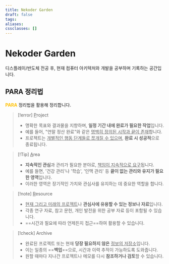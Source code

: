 ```yaml
---
title: Nekoder Garden
draft: false
tags: 
aliases: 
cssclasses: []
---
```


# Nekoder Garden
디스플레이/반도체 전공 후, 현재 컴퓨터 아키텍처와 개발을 공부하며 기록하는 공간입니다.

## **PARA** 정리법
<font color="#ffc000">**PARA**</font> 정리법을 활용해 정리합니다.
>[!error] <u>P</u>roject
>- 명확한 목표와 결과물을 지향하며, **일정 기간 내에 완료가 필요한 작업**입니다.
>- 예를 들어, "연말 정산 완료"와 같은 <u>명백히 정의된 시작과 끝이 존재</u>합니다.
>- 프로젝트는 <u>개별적인 행동 단계들로 쪼개질 수 있으며</u>, **완료 시 성공적**으로 종료됩니다.

>[!Tip] <u>A</u>rea
>- **지속적인 관심**과 관리가 필요한 분야로, <u>책임이 지속적으로 요구</u>됩니다.
>- 예를 들면, '건강 관리'나 '학습', '인맥 관리' 등 **끝이 없는 관리와 유지가 필요한 영역**입니다.
>- 이러한 영역은 장기적인 가치와 관심사를 유지하는 데 중요한 역할을 합니다.

>[!note] <u>R</u>esource
>- <u>현재 그리고 미래의 프로젝트</u>나 **관심사에 유용할 수 있는 정보나 자료**입니다.
>- 각종 연구 자료, 참고 문헌, 개인 발전을 위한 공부 자료 등이 포함될 수 있습니다.
>- ==시간과 필요에 따라 언제든지 접근==하여 활용할 수 있습니다.

>[!check] Archive
>- 완료된 프로젝트 또는 현재 **당장 필요하지 않은** <u>정보의 저장소</u>입니다.
>- 이는 일종의 ==**백업**==으로, 시간과 이력 추적이 가능하도록 도와줍니다.
>- 원할 때마다 지나간 프로젝트나 메모를 다시 **참조하거나 검토**할 수 있습니다.